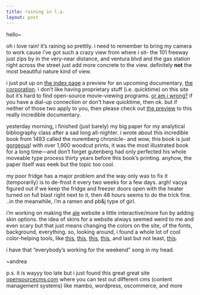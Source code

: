 ```yaml
---
title: raining in l.a.
layout: post
---
```


hello~

oh i love rain! it&#8217;s raining so prettily. i need to remember to bring my camera to work cause i&#8217;ve got such a crazy view from where i sit- the 101 freeway just zips by in the very-near distance, and ventura blvd and the gas station right across the street just add more concrete to the view. definitely **not** the most beautiful nature kind of view.

i just put up on [the index page][1] a preview for an upcoming documentary, [the corporation][2]. i don&#8217;t like having proprietary stuff (i.e. quicktime) on this site but it&#8217;s hard to find open-source movie-viewing programs. [or am i wrong?][3] if you have a dial-up connection or don&#8217;t have quicktime, then ok. but if neither of those two apply to you, then please check out [the preview][4] to this really incredible documentary.

yesterday morning, i finished (just barely) my big paper for my analytical bibliography class after a sad long all-nighter. i wrote about this incredible book from 1493 called the nuremberg chronicle- and wow, this book is just [gorgeous][5]! with over 1,900 woodcut prints, it was the most illustrated book for a long time&#8212;and don&#8217;t forget gutenberg had only perfected his whole moveable type process thirty years before this book&#8217;s printing. anyhow, the paper itself was eeek but the topic too cool.

my poor fridge has a major problem and the way only was to fix it (temporarily) is to de-frost it every two weeks for a few days. argh! vacya figured out if we keep the fridge and freezer doors open with the heater turned on full blast right next to it, then 48 hours seems to do the trick fine. ..in the meanwhile, i&#8217;m a ramen and pb&j type of girl.

i&#8217;m working on making the [ale][6] website a little interactive/more fun by adding skin options. the idea of skins for a website always seemed weird to me and even scary but that just means changing the colors on the site, of the fonts, background, everything. so, looking around, i found a whole lot of cool color-helping tools, like [this][7], [this][8], [this][9], [this][10], and last but not least, [this][11].

i have that &#8220;everybody&#8217;s working for the weekend&#8221; song in my head.

~andrea

p.s. it is wayyy too late but i just found this great great site [opensourcecms.com][12] where you can test out different cms (content management systems) like mambo, wordpress, oscommerce, and more

 [1]: /index.html
 [2]: http://thecorporation.tv
 [3]: /contact.html
 [4]: movies/corp.html
 [5]: http://www.metmuseum.org/toah/hd/prnt/hob_1981.1178.29_av2.htm
 [6]: polaris.gseis.ucla.edu/actlib
 [7]: http://www.pixy.cz/apps/barvy/index-en.html
 [8]: http://www.easyrgb.com/
 [9]: http://kohaistyle.com/scripts/quickcolor/
 [10]: http://www.juicystudio.com/services/colourcontrast.asp
 [11]: http://www.colorschemer.com/online.html
 [12]: http://www.opensourcecms.com/